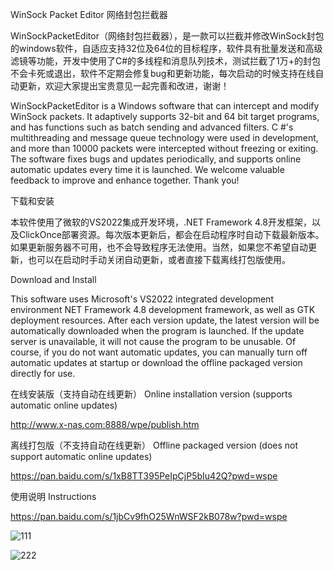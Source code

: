WinSock Packet Editor 网络封包拦截器

WinSockPacketEditor（网络封包拦截器），是一款可以拦截并修改WinSock封包的windows软件，自适应支持32位及64位的目标程序，软件具有批量发送和高级滤镜等功能，开发中使用了C#的多线程和消息队列技术，测试拦截了1万+的封包不会卡死或退出，软件不定期会修复bug和更新功能，每次启动的时候支持在线自动更新，欢迎大家提出宝贵意见一起完善和改进，谢谢！

WinSockPacketEditor is a Windows software that can intercept and modify WinSock packets. It adaptively supports 32-bit and 64 bit target programs, and has functions such as batch sending and advanced filters. C #'s multithreading and message queue technology were used in development, and more than 10000 packets were intercepted without freezing or exiting. The software fixes bugs and updates periodically, and supports online automatic updates every time it is launched. We welcome valuable feedback to improve and enhance together. 
Thank you!

下载和安装

本软件使用了微软的VS2022集成开发环境，.NET Framework 4.8开发框架，以及ClickOnce部署资源。每次版本更新后，都会在启动程序时自动下载最新版本。如果更新服务器不可用，也不会导致程序无法使用。当然，如果您不希望自动更新，也可以在启动时手动关闭自动更新，或者直接下载离线打包版使用。

Download and Install

This software uses Microsoft's VS2022 integrated development environment NET Framework 4.8 development framework, as well as GTK deployment resources. After each version update, the latest version will be automatically downloaded when the program is launched. If the update server is unavailable, it will not cause the program to be unusable. Of course, if you do not want automatic updates, you can manually turn off automatic updates at startup or download the offline packaged version directly for use.

在线安装版（支持自动在线更新）
Online installation version (supports automatic online updates)

http://www.x-nas.com:8888/wpe/publish.htm

离线打包版（不支持自动在线更新）
Offline packaged version (does not support automatic online updates)

https://pan.baidu.com/s/1xB8TT395PeIpCjP5bIu42Q?pwd=wspe

使用说明 Instructions

https://pan.baidu.com/s/1jbCv9fhO25WnWSF2kB078w?pwd=wspe


![111](https://github.com/user-attachments/assets/3983ecdc-c062-4e6b-b95d-3dfb2d392860)

![222](https://github.com/user-attachments/assets/97a0091f-b33d-4f85-b340-771d9c276ae1)
